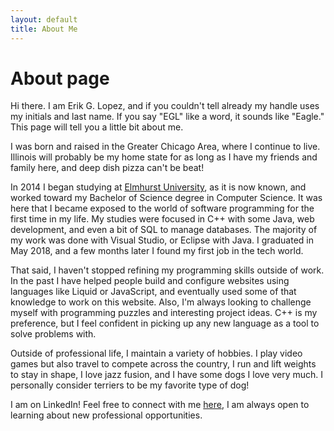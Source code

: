 ```yaml
---
layout: default
title: About Me
---
```

# About page

Hi there. I am Erik G. Lopez, and if you couldn't tell already my handle uses my initials and last name. If you say "EGL" like a word, it sounds like "Eagle." This page will tell you a little bit about me.

I was born and raised in the Greater Chicago Area, where I continue to live. Illinois will probably be my home state for as long as I have my friends and family here, and deep dish pizza can't be beat!

In 2014 I began studying at <a href="https://www.elmhurst.edu/">Elmhurst University</a>, as it is now known, and worked toward my Bachelor of Science degree in Computer Science. It was here that I became exposed to the world of software programming for the first time in my life. My studies were focused in C++ with some Java, web development, and even a bit of SQL to manage databases. The majority of my work was done with Visual Studio, or Eclipse with Java. I graduated in May 2018, and a few months later I found my first job in the tech world.

That said, I haven't stopped refining my programming skills outside of work. In the past I have helped people build and configure websites using languages like Liquid or JavaScript, and eventually used some of that knowledge to work on this website. Also, I'm always looking to challenge myself with programming puzzles and interesting project ideas. C++ is my preference, but I feel confident in picking up any new language as a tool to solve problems with.

Outside of professional life, I maintain a variety of hobbies. I play video games but also travel to compete across the country, I run and lift weights to stay in shape, I love jazz fusion, and I have some dogs I love very much. I personally consider terriers to be my favorite type of dog!

I am on LinkedIn! Feel free to connect with me <a href="https://www.linkedin.com/in/erik-lopez-209033123/">here</a>, I am always open to learning about new professional opportunities.